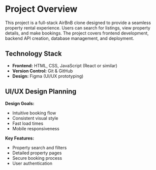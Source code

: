 # Project Overview

This project is a full-stack AirBnB clone designed to provide a seamless property rental experience. Users can search for listings, view property details, and make bookings. The project covers frontend development, backend API creation, database management, and deployment.

## Technology Stack

- **Frontend:** HTML, CSS, JavaScript (React or similar)
- **Version Control:** Git & GitHub
- **Design:** Figma (UI/UX prototyping)

## UI/UX Design Planning

**Design Goals:**

- Intuitive booking flow
- Consistent visual style
- Fast load times
- Mobile responsiveness

**Key Features:**

- Property search and filters
- Detailed property pages
- Secure booking process
- User authentication
